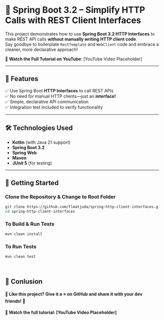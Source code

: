# 🚀 Spring Boot 3.2 – Simplify HTTP Calls with REST Client Interfaces

This project demonstrates how to use **Spring Boot 3.2 HTTP Interfaces** to make REST API calls **without manually writing HTTP client code**. <br/>
Say goodbye to boilerplate `RestTemplate` and `WebClient` code and embrace a cleaner, more declarative approach!


📌 **Watch the Full Tutorial on YouTube**: [YouTube Video Placeholder]

---

## 📜 Features
✅ Use Spring Boot **HTTP Interfaces** to call REST APIs  
✅ No need for manual HTTP clients—just an **interface!**  
✅ Simple, declarative API communication  
✅ Integration test included to verify functionality

---

## 🛠️ Technologies Used
- **Kotlin** (with Java 21 support)
- **Spring Boot 3.2**
- **Spring Web**
- **Maven**
- **JUnit 5** (for testing)

---

## 🚀 Getting Started

### Clone the Repository & Change to Root Folder
```bash
git clone https://github.com/tlmatjuda/spring-http-client-interfaces.git
cd spring-http-client-interfaces
```

### To Build & Run Tests
```bash
mvn clean install
```

### To Run Tests
```bash
mvn clean test
```
<br/>

## 🤝 Conlusion

#### 🚀 Like this project? Give it a ⭐ on GitHub and share it with your dev friends! 🚀  

#### 🎥 Watch the full tutorial: [YouTube Video Placeholder]